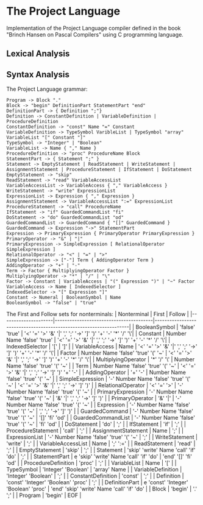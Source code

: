 # The Project Language

Implementation of the Project Language compiler defined in the book "Brinch Hansen on Pascal Compilers" using C programming language.

## Lexical Analysis

## Syntax Analysis

The Project Language grammar:
```
Program -> Block "."
Block -> "begin" DefinitionPart StatementPart "end"
DefinitionPart -> { Definition ";"}
Definition -> ConstantDefinition | VariableDefinition | ProcedureDefinition
ConstantDefinition -> "const" Name "=" Constant
VariableDefinition -> TypeSymbol VaribleList | TypeSymbol "array" VariableList "[" Constant "]"
TypeSymbol -> "Integer" | "Boolean"
VariableList -> Name { "," Name }
ProcedureDefinition -> "proc" ProcedureName Block
StatementPart -> { Statement ";" }
Statement -> EmptyStatement | ReadStatement | WriteStatement | AssignmentStatement | ProcedureStatement | IfStatement | DoStatement
EmptyStatement -> "skip"
ReadStatement -> "read" VariableAccessList
VariableAccessList -> VariableAccess { "," VariableAccess }
WriteStatement -> "write" ExpressionList
ExpressionList -> Expression { "," Expression }
AssignmentStatement -> VariableAccessList ":=" ExpressionList
ProcedureStatement -> "call" ProcedureName
IfStatement -> "if" GuardedCommandList "fi"
DoStatement -> "do" GuardedCommandList "od"
GuardedCommandList -> GuardedCommand { "[]" GuardedCommand }
GuardedCommand -> Expression "->" StatementPart
Expression -> PrimaryExpression { PrimaryOperator PrimaryExpression }
PrimaryOperator -> "&" | "|"
PrimaryExpression -> SimpleExpression [ RelationalOperator SimpleExpression ]
RelationalOperator -> "<" | "=" | ">"
SimpleExpression -> ["-"] Term { AddingOperator Term }
AddingOperator -> "+" | "-"
Term -> Factor { MultiplyingOperator Factor }
MultiplyingOperator -> "*" | "/" | "\"
Factor -> Constant | VariableAccess | "(" Expression ")" | "~" Factor
VariableAccess -> Name [ IndexedSelector ]
IndexedSelector -> "[" Expression "]"
Constant -> Numeral | BooleanSymbol | Name
BooleanSymbol -> "false" | "true" 
```

The First and Follow sets for nonterminals:
| Nonterminal         | First                                  | Follow                                                            |
|---------------------|----------------------------------------|-------------------------------------------------------------------|
| BooleanSymbol       | 'false' 'true'                         | '<' '=' '>' '&' '\|' ',' ';' '\->' '\]' '\)' '+' '-' '\*' '/' '\\'|
| Constant            | Number Name 'false' 'true'             | '<' '=' '>' '&' '\|' ',' ';' '\->' '\]' '\)' '+' '-' '\*' '/' '\\'|
| IndexedSelector     | '\['                                   | '\]'                                                              |
| VariableAccess      | Name                                   | '<' '=' '>' '&' '\|' ',' ';' '\->' '\]' '\)' '+' '-' '\*' '/' '\\'|
| Factor              | Number Name 'false' 'true' '(' '~'     | '<' '=' '>' '&' '\|' ',' ';' '\->' '\]' '\)' '+' '-' '\*' '/' '\\'|
| MultiplyingOperator | '\*' '/' '\\'                          | Number Name 'false' 'true' '(' '~'                                |
| Term                | Number Name 'false' 'true' '(' '~'     | '<' '=' '>' '&' '\|' ',' ';' '\->' '\]' '\)' '+' '-'              |
| AddingOperator      | '+' '-'                                | Number Name 'false' 'true' '(' '~'                                |
| SimpleExpression    | '-' Number Name 'false' 'true' '(' '~' | '<' '=' '>' '&' '\|' ',' ';' '\->' '\]' '\)'                      |
| RelationalOperator  | '<' '=' '>'                            | '-' Number Name 'false' 'true' '(' '~'                            |
| PrimaryExpression   | '-' Number Name 'false' 'true' '(' '~' | '&' '\|' ',' ';' '\->' '\]' '\)'                                  |
| PrimaryOperator     | '&' '\|'                               | '-' Number Name 'false' 'true' '(' '~'                            |
| Expression          | '-' Number Name 'false' 'true' '(' '~' | ',' ';' '\->' '\]' '\)'                                           |
| GuardedCommand      | '-' Number Name 'false' 'true' '(' '~' | '\[\]' 'fi' 'od'                                                  |
| GuardedCommandList  | '-' Number Name 'false' 'true' '(' '~' | 'fi' 'od'                                                         |
| DoStatement         | 'do'                                   | ';'                                                               |
| IfStatement         | 'if'                                   | ';'                                                               |
| ProcedureStatement  | 'call'                                 | ';'                                                               |
| AssignmentStatement | Name                                   | ';'                                                               |
| ExpressionList      | '-' Number Name 'false' 'true' '(' '~' | ';'                                                               |
| WriteStatement      | 'write'                                | ';'                                                               |
| VariableAccessList  | Name                                   | ';' ':='                                                          |
| ReadStatement       | 'read'                                 | ';'                                                               |
| EmptyStatement      | 'skip'                                 | ';'                                                               |
| Statement           | 'skip' 'write' Name 'call' 'if' 'do'   | ';'                                                               |
| StatementPart       | e 'skip' 'write' Name 'call' 'if' 'do' | 'end' '\[\]' 'fi' 'od'                                            |
| ProcedureDefinition | 'proc'                                 | ';'                                                               |
| VariableList        | Name                                   | '\['                                                              |
| TypeSymbol          | 'Integer' 'Boolean'                    | 'array' Name                                                      |
| VariableDefinition  | 'Integer' 'Boolean'                    | ';'                                                               |
| ConstantDefinition  | 'const'                                | ';'                                                               |
| Definition          | 'const' 'Integer' 'Boolean' 'proc'     | ';'                                                               |
| DefinitionPart      | e 'const' 'Integer' 'Boolean' 'proc'   | 'end' 'skip' 'write' Name 'call' 'if' 'do'                        |
| Block               | 'begin'                                | '.' ';'                                                           |
| Program             | 'begin'                                | EOF                                                               |

